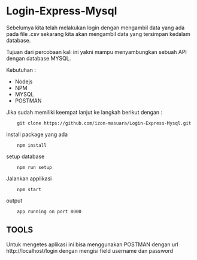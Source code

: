 # Login-Express-Mysql

Sebelumya kita telah melakukan login dengan mengambil data yang ada pada file .csv sekarang kita akan mengambil data yang tersimpan kedalam database.

Tujuan dari percobaan kali ini yakni mampu menyambungkan sebuah API dengan database MYSQL.

Kebutuhan :

+ Nodejs
+ NPM
+ MYSQL
+ POSTMAN

Jika sudah memiliki keempat lanjut ke langkah berikut dengan :

```
    git clone https://github.com/izon-masuara/Login-Express-Mysql.git
```

install package yang ada 
```
    npm install
```

setup database
```
    npm run setup
```

Jalankan applikasi
```
    npm start
```

output

```
    app running on port 8000
```

## TOOLS

Untuk mengetes aplikasi ini bisa menggunakan POSTMAN dengan url http://localhost/login dengan mengisi field username dan password
